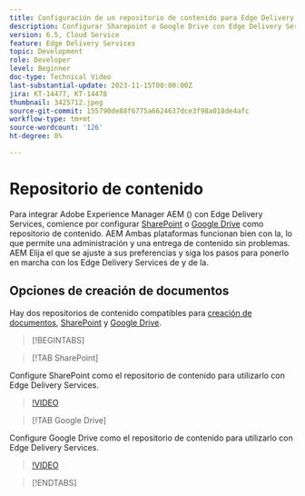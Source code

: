 ```yaml
---
title: Configuración de un repositorio de contenido para Edge Delivery Services
description: Configurar Sharepoint o Google Drive con Edge Delivery Services
version: 6.5, Cloud Service
feature: Edge Delivery Services
topic: Development
role: Developer
level: Beginner
doc-type: Technical Video
last-substantial-update: 2023-11-15T00:00:00Z
jira: KT-14477, KT-14478
thumbnail: 3425712.jpeg
source-git-commit: 155790de88f6775a6624637dce3f98a018de4afc
workflow-type: tm+mt
source-wordcount: '126'
ht-degree: 0%

---
```



# Repositorio de contenido

Para integrar Adobe Experience Manager AEM () con Edge Delivery Services, comience por configurar [SharePoint](#sharepoint) o [Google Drive](#google-drive) como repositorio de contenido. AEM Ambas plataformas funcionan bien con la, lo que permite una administración y una entrega de contenido sin problemas. AEM Elija el que se ajuste a sus preferencias y siga los pasos para ponerlo en marcha con los Edge Delivery Services de y de la.

## Opciones de creación de documentos

Hay dos repositorios de contenido compatibles para [creación de documentos](../../document-authoring/set-up.md), [SharePoint](#sharepoint) y [Google Drive](#google-drive).

>[!BEGINTABS]

>[!TAB SharePoint]

Configure SharePoint como el repositorio de contenido para utilizarlo con Edge Delivery Services.

>[!VIDEO](https://video.tv.adobe.com/v/3425712/?learn=on)

>[!TAB Google Drive]

Configure Google Drive como el repositorio de contenido para utilizarlo con Edge Delivery Services.

>[!VIDEO](https://video.tv.adobe.com/v/3425711/?learn=on)

>[!ENDTABS]

